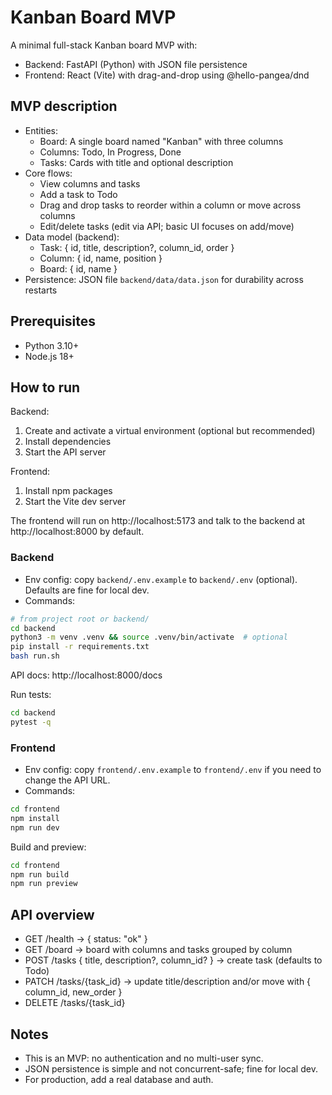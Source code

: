 # Kanban Board MVP

A minimal full-stack Kanban board MVP with:
- Backend: FastAPI (Python) with JSON file persistence
- Frontend: React (Vite) with drag-and-drop using @hello-pangea/dnd

## MVP description

- Entities:
  - Board: A single board named "Kanban" with three columns
  - Columns: Todo, In Progress, Done
  - Tasks: Cards with title and optional description
- Core flows:
  - View columns and tasks
  - Add a task to Todo
  - Drag and drop tasks to reorder within a column or move across columns
  - Edit/delete tasks (edit via API; basic UI focuses on add/move)
- Data model (backend):
  - Task: { id, title, description?, column_id, order }
  - Column: { id, name, position }
  - Board: { id, name }
- Persistence: JSON file `backend/data/data.json` for durability across restarts

## Prerequisites
- Python 3.10+
- Node.js 18+

## How to run

Backend:
1. Create and activate a virtual environment (optional but recommended)
2. Install dependencies
3. Start the API server

Frontend:
1. Install npm packages
2. Start the Vite dev server

The frontend will run on http://localhost:5173 and talk to the backend at http://localhost:8000 by default.

### Backend

- Env config: copy `backend/.env.example` to `backend/.env` (optional). Defaults are fine for local dev.
- Commands:

```bash
# from project root or backend/
cd backend
python3 -m venv .venv && source .venv/bin/activate  # optional
pip install -r requirements.txt
bash run.sh
```

API docs: http://localhost:8000/docs

Run tests:
```bash
cd backend
pytest -q
```

### Frontend

- Env config: copy `frontend/.env.example` to `frontend/.env` if you need to change the API URL.
- Commands:
```bash
cd frontend
npm install
npm run dev
```

Build and preview:
```bash
cd frontend
npm run build
npm run preview
```

## API overview

- GET /health -> { status: "ok" }
- GET /board -> board with columns and tasks grouped by column
- POST /tasks { title, description?, column_id? } -> create task (defaults to Todo)
- PATCH /tasks/{task_id} -> update title/description and/or move with { column_id, new_order }
- DELETE /tasks/{task_id}

## Notes
- This is an MVP: no authentication and no multi-user sync.
- JSON persistence is simple and not concurrent-safe; fine for local dev.
- For production, add a real database and auth.
